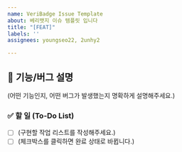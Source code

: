 ```yaml
---
name: VeriBadge Issue Template
about: 베리뱃지 이슈 템플릿 입니다
title: "[FEAT]"
labels: ''
assignees: youngseo22, 2unhy2

---
```


## 🚀 기능/버그 설명

(어떤 기능인지, 어떤 버그가 발생했는지 명확하게 설명해주세요.)

### ✅ 할 일 (To-Do List)

- [ ] (구현할 작업 리스트를 작성해주세요.)
- [ ] (체크박스를 클릭하면 완료 상태로 바뀝니다.)
